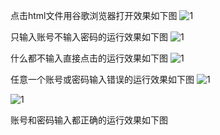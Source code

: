 点击html文件用谷歌浏览器打开效果如下图
![1](https://github.com/xiakon/user-login/blob/master/2.png)

只输入账号不输入密码的运行效果如下图
![1](https://github.com/xiakon/user-login/blob/master/4.png)

什么都不输入直接点击的运行效果如下图
![1](https://github.com/xiakon/user-login/blob/master/3.png)

任意一个账号或密码输入错误的运行效果如下图
![1](https://github.com/xiakon/user-login/blob/master/5.png)

![1](https://github.com/xiakon/user-login/blob/master/2.png)

账号和密码输入都正确的运行效果如下图
